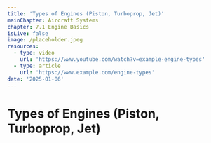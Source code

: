 ```yaml
---
title: 'Types of Engines (Piston, Turboprop, Jet)'
mainChapter: Aircraft Systems
chapter: 7.1 Engine Basics
isLive: false
image: /placeholder.jpeg
resources:
  - type: video
    url: 'https://www.youtube.com/watch?v=example-engine-types'
  - type: article
    url: 'https://www.example.com/engine-types'
date: '2025-01-06'
---
```


# Types of Engines (Piston, Turboprop, Jet)
